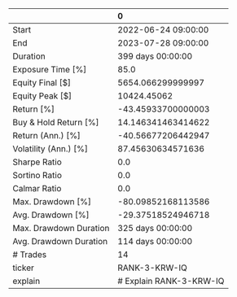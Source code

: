 |                        | 0                       |
|:-----------------------|:------------------------|
| Start                  | 2022-06-24 09:00:00     |
| End                    | 2023-07-28 09:00:00     |
| Duration               | 399 days 00:00:00       |
| Exposure Time [%]      | 85.0                    |
| Equity Final [$]       | 5654.066299999997       |
| Equity Peak [$]        | 10424.45062             |
| Return [%]             | -43.45933700000003      |
| Buy & Hold Return [%]  | 14.146341463414622      |
| Return (Ann.) [%]      | -40.56677206442947      |
| Volatility (Ann.) [%]  | 87.45630634571636       |
| Sharpe Ratio           | 0.0                     |
| Sortino Ratio          | 0.0                     |
| Calmar Ratio           | 0.0                     |
| Max. Drawdown [%]      | -80.09852168113586      |
| Avg. Drawdown [%]      | -29.37518524946718      |
| Max. Drawdown Duration | 325 days 00:00:00       |
| Avg. Drawdown Duration | 114 days 00:00:00       |
| # Trades               | 14                      |
| ticker                 | RANK-3-KRW-IQ           |
| explain                | # Explain RANK-3-KRW-IQ |
